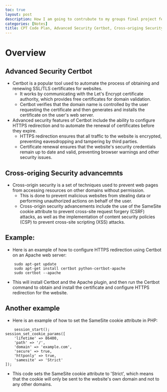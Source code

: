 ```yaml
---
toc: true
layout: post
description: How I am going to contrubute to my groups final project feature.
categories: [Notes]
title: CPT Code Plan, Advanced Security Certbot, Cross-origing Security advancemnts
---
```


# Overview 

## Advanced Security Certbot
- Certbot is a popular tool used to automate the process of obtaining and renewing SSL/TLS certificates for websites.
    -  It works by communicating with the Let's Encrypt certificate authority, which provides free certificates for domain validation. 
    - Certbot verifies that the domain name is controlled by the user requesting the certificate and then generates and installs the certificate on the user's web server.
- Advanced security features of Certbot include the ability to configure HTTPS redirection and to automate the renewal of certificates before they expire. 
    - HTTPS redirection ensures that all traffic to the website is encrypted, preventing eavesdropping and tampering by third parties. 
    - Certificate renewal ensures that the website's security credentials remain up to date and valid, preventing browser warnings and other security issues.

## Cross-origing Security advancemnts
- Cross-origin security is a set of techniques used to prevent web pages from accessing resources on other domains without permission. 
    - This is done to prevent malicious websites from stealing data or performing unauthorized actions on behalf of the user. 
    - Cross-origin security advancements include the use of the SameSite cookie attribute to prevent cross-site request forgery (CSRF) attacks, as well as the implementation of content security policies (CSP) to prevent cross-site scripting (XSS) attacks.

## Example:
- Here is an example of how to configure HTTPS redirection using Certbot on an Apache web server:

```
    sudo apt-get update
    sudo apt-get install certbot python-certbot-apache
    sudo certbot --apache
```

- This will install Certbot and the Apache plugin, and then run the Certbot command to obtain and install the certificate and configure HTTPS redirection for the website.

## Another example
- Here is an example of how to set the SameSite cookie attribute in PHP:

```
    session_start();
session_set_cookie_params([
    'lifetime' => 86400,
    'path' => '/',
    'domain' => 'example.com',
    'secure' => true,
    'httponly' => true,
    'samesite' => 'Strict'
]);

```

- This code sets the SameSite cookie attribute to 'Strict', which means that the cookie will only be sent to the website's own domain and not to any other domains.

